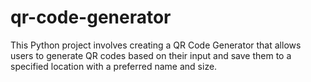 # qr-code-generator
This Python project involves creating a QR Code Generator that allows users to generate QR codes based on their input and save them to a specified location with a preferred name and size.
